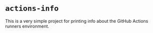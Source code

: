 # `actions-info`

This is a very simple project for printing info about the GitHub Actions runners environment.
